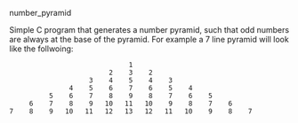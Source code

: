 number_pyramid

Simple C program that generates a number pyramid, such that odd numbers are always at the base of the pyramid. For example a 7 line pyramid will look like the follwoing:

                                  1
                             2    3    2
                        3    4    5    4    3
                   4    5    6    7    6    5    4
              5    6    7    8    9    8    7    6    5
         6    7    8    9   10   11   10    9    8    7    6
    7    8    9   10   11   12   13   12   11   10    9    8    7
